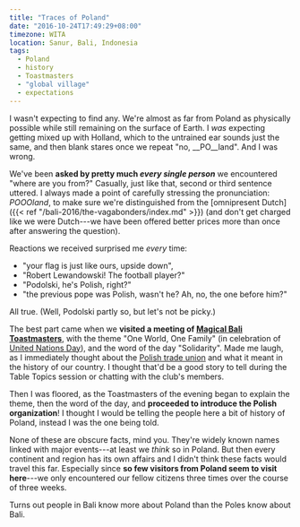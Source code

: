 ```yaml
---
title: "Traces of Poland"
date: "2016-10-24T17:49:29+08:00"
timezone: WITA
location: Sanur, Bali, Indonesia
tags:
  - Poland
  - history
  - Toastmasters
  - "global village"
  - expectations
---
```


I wasn't expecting to find any. We're almost as far from Poland as physically possible while still remaining on the surface of Earth. I _was_ expecting getting mixed up with Holland, which to the untrained ear sounds just the same, and then blank stares once we repeat "no, __PO__land". And I was wrong.

<!--more-->

We've been **asked by pretty much _every single person_** we encountered "where are you from?" Casually, just like that, second or third sentence uttered. I always made a point of carefully stressing the pronunciation: _POOOland_, to make sure we're distinguished from the [omnipresent Dutch]({{< ref "/bali-2016/the-vagabonders/index.md" >}}) (and don't get charged like we were Dutch---we have been offered better prices more than once after answering the question).

Reactions we received surprised me _every_ time:

* "your flag is just like ours, upside down",
* "Robert Lewandowski! The football player?"
* "Podolski, he's Polish, right?"
* "the previous pope was Polish, wasn't he? Ah, no, the one before him?"

All true. (Well, Podolski partly so, but let's not be picky.)

The best part came when we __visited a meeting of [Magical Bali Toastmasters](https://magicalbali.toastmastersclubs.org/)__, with the theme "One World, One Family" (in celebration of [United Nations Day](https://www.un.org/en/events/unday/)), and the word of the day "Solidarity". Made me laugh, as I immediately thought about the [Polish trade union](https://en.wikipedia.org/wiki/Solidarity_(Polish_trade_union)) and what it meant in the history of our country. I thought that'd be a good story to tell during the Table Topics session or chatting with the club's members.

Then I was floored, as the Toastmasters of the evening began to explain the theme, then the word of the day, and __proceeded to introduce the Polish organization__! I thought I would be telling the people here a bit of history of Poland, instead I was the one being told.

None of these are obscure facts, mind you. They're widely known names linked with major events---at least we _think_ so in Poland. But then every continent and region has its own affairs and I didn't think these facts would travel this far. Especially since __so few visitors from Poland seem to visit here__---we only encountered our fellow citizens three times over the course of three weeks.

Turns out people in Bali know more about Poland than the Poles know about Bali.
